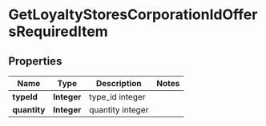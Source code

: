 
# GetLoyaltyStoresCorporationIdOffersRequiredItem

## Properties
Name | Type | Description | Notes
------------ | ------------- | ------------- | -------------
**typeId** | **Integer** | type_id integer | 
**quantity** | **Integer** | quantity integer | 



